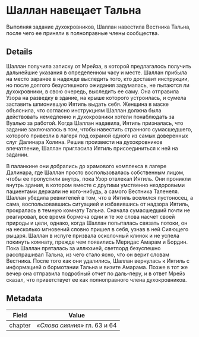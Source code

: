 # Шаллан навещает Тальна
Выполняя задание духокровников, Шаллан навестила Вестника Тальна, после чего ее приняли в полноправные члены сообщества.

## Details
Шаллан получила записку от Мрейза, в которой предлагалось получить дальнейшие указания в определенном часу и месте. Шаллан прибыла на место заранее в надежде выследить того, кто доставит инструкции, но после долгого безуспешного ожидания задумалась, не пытаются ли духокровники, в свою очередь, выследить ее саму. Она отправила Узора на разведку в здание, на крыше которого устроилась, и сумела заставить шпионившую Иятиль выдать себя. Женщина в маске объяснила, что согласно инструкциям Шаллан должна была действовать немедленно и духокровники хотели понаблюдать за Вуалью за работой. Когда Шаллан надавила, Иятиль призналась, что задание заключалось в том, чтобы навестить странного сумасшедшего, которого привезли в лагеря под охраной одного из самых доверенных слуг Далинара Холина. Решив произвести на духокровников впечатление, Шаллан пригласила Иятиль присоединиться к ней на задании.

В паланкине они добрались до храмового комплекса в лагере Далинара, где Шаллан просто воспользовалась собственным лицом, чтобы ее пропустили внутрь, пока Узор отвлекал Иятиль. Они проникли внутрь здания, в котором вместе с другими умственно нездоровыми пациентами держали не кого-нибудь, а самого Вестника Таленеля. Шаллан убедила ревнителей в том, что в Иятиль вселился пустоносец, а сама, воспользовавшись ситуацией и избавившись от надзора Иятиль, прокралась в темную комнату Тальна. Сначала сумасшедший почти не реагировал, все время бормоча одни и те же слова насчет своей природы и цели, однако, когда Шаллан попыталась связать потоки, он на несколько мгновений словно пришел в себя, узнав в ней Сияющего рыцаря. Шаллан в испуге призвала осколочный клинок и не успела покинуть комнату, прежде чем появились Меридас Амарам и Бордин. Пока Шаллан пряталась за иллюзией, светлорд безуспешно расспрашивал Тальна, из чего стало ясно, что он верит словам Вестника. После того как они удалились, Шаллан вернулась к Иятиль с информацией о бормотании Тальна и визите Амарама. Позже в тот же вечер она отправила подробный отчет по даль-перу, и в ответ Мрейз сказал, что приветствует ее как полноправного члена духокровников.

## Metadata
| Field | Value |
| ----- | ----- |
| chapter | *«Слова сияния»* гл. 63 и 64 |

